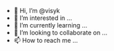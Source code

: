- 👋 Hi, I’m @visyk
- 👀 I’m interested in ...
- 🌱 I’m currently learning ...
- 💞️ I’m looking to collaborate on ...
- 📫 How to reach me ...

<!---
visyk/visyk is a ✨ special ✨ repository because its `README.md` (this file) appears on your GitHub profile.
You can click the Preview link to take a look at your changes.
--->

